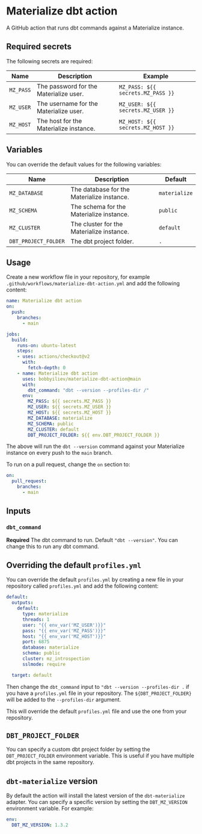 # Materialize dbt action

A GitHub action that runs dbt commands against a Materialize instance.

## Required secrets

The following secrets are required:

| Name | Description | Example |
| ---- | ----------- | ------- |
| `MZ_PASS` | The password for the Materialize user. | `MZ_PASS: ${{ secrets.MZ_PASS }}` |
| `MZ_USER` | The username for the Materialize user. | `MZ_USER: ${{ secrets.MZ_USER }}` |
| `MZ_HOST` | The host for the Materialize instance. | `MZ_HOST: ${{ secrets.MZ_HOST }}` |

## Variables

You can override the default values for the following variables:

| Name | Description | Default |
| ---- | ----------- | ------- |
| `MZ_DATABASE` | The database for the Materialize instance. | `materialize` |
| `MZ_SCHEMA` | The schema for the Materialize instance. | `public` |
| `MZ_CLUSTER` | The cluster for the Materialize instance. | `default` |
| `DBT_PROJECT_FOLDER` | The dbt project folder. | `.` |

## Usage

Create a new workflow file in your repository, for example `.github/workflows/materialize-dbt-action.yml` and add the following content:

```yaml
name: Materialize dbt action
on:
  push:
    branches:
      - main

jobs:
  build:
    runs-on: ubuntu-latest
    steps:
    - uses: actions/checkout@v2
      with:
        fetch-depth: 0
    - name: Materialize dbt action
      uses: bobbyiliev/materialize-dbt-action@main
      with:
        dbt_command: "dbt --version --profiles-dir /"
      env:
        MZ_PASS: ${{ secrets.MZ_PASS }}
        MZ_USER: ${{ secrets.MZ_USER }}
        MZ_HOST: ${{ secrets.MZ_HOST }}
        MZ_DATABASE: materialize
        MZ_SCHEMA: public
        MZ_CLUSTER: default
        DBT_PROJECT_FOLDER: ${{ env.DBT_PROJECT_FOLDER }}
```

The above will run the `dbt --version` command against your Materialize instance on every push to the `main` branch.

To run on a pull request, change the `on` section to:

```yaml
on:
  pull_request:
    branches:
      - main
```

## Inputs

### `dbt_command`

**Required** The dbt command to run. Default `"dbt --version"`. You can change this to run any dbt command.

## Overriding the default `profiles.yml`

You can override the default `profiles.yml` by creating a new file in your repository called `profiles.yml` and add the following content:

```yaml
default:
  outputs:
    default:
      type: materialize
      threads: 1
      user: "{{ env_var('MZ_USER')}}"
      pass: "{{ env_var('MZ_PASS')}}"
      host: "{{ env_var('MZ_HOST')}}"
      port: 6875
      database: materialize
      schema: public
      cluster: mz_introspection
      sslmode: require

  target: default
```

Then change the `dbt_command` input to `"dbt --version --profiles-dir .` if you have a `profiles.yml` file in your repository. The `${DBT_PROJECT_FOLDER}` will be added to the `--profiles-dir` argument.

This will override the default `profiles.yml` file and use the one from your repository.

## `DBT_PROJECT_FOLDER`

You can specify a custom dbt project folder by setting the `DBT_PROJECT_FOLDER` environment variable. This is useful if you have multiple dbt projects in the same repository.


## `dbt-materialize` version

By default the action will install the latest version of the `dbt-materialize` adapter.
You can specify a specific version by setting the `DBT_MZ_VERSION` environment variable. For example:

```yaml
env:
  DBT_MZ_VERSION: 1.3.2
```
